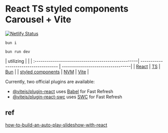 # React TS styled components Carousel + Vite

[![Netlify Status](https://api.netlify.com/api/v1/badges/27493b5a-0871-4e9e-98ed-3427be359754/deploy-status)](https://app.netlify.com/sites/react-ts-styled-carousel/deploys)

```
bun i
```

```
bun run dev
```

| utilizing                                           |                                       |
| :---------------------------------------------------| ------------------------------------- | ----------------------------------| 
| [React](https://react.dev/)                         | [TS](https://www.typescriptlang.org/) | [Bun](https://bun.sh/)            |
| [styled components](https://styled-components.com/) | [NVM](https://github.com/nvm-sh/nvm)  | [Vite](https://vitejs.dev/guide/) |


Currently, two official plugins are available:

- [@vitejs/plugin-react](https://github.com/vitejs/vite-plugin-react/blob/main/packages/plugin-react/README.md) uses [Babel](https://babeljs.io/) for Fast Refresh
- [@vitejs/plugin-react-swc](https://github.com/vitejs/vite-plugin-react-swc) uses [SWC](https://swc.rs/) for Fast Refresh

## ref 
[how-to-build-an-auto-play-slideshow-with-react](https://tinloof.com/blog/how-to-build-an-auto-play-slideshow-with-react)

